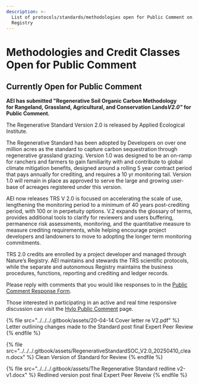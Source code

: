 ```yaml
---
description: >-
  List of protocols/standards/methodologies open for Public Comment on Regen
  Registry
---
```


# Methodologies and Credit Classes Open for Public Comment

## **Currently Open for Public Comment**

**AEI has submitted "Regenerative Soil Organic Carbon Methodology**\
**for Rangeland, Grassland, Agricultural, and Conservation Lands**_**V2.0"**_**&#x20;for Public Comment**_**.**_

The Regenerative Standard Version 2.0 is released by Applied Ecological Institute.

The Regenerative Standard has been adopted by Developers on over one million acres as the standard to capture carbon sequestration through regenerative grassland grazing. Version 1.0 was designed to be an on-ramp for ranchers and farmers to gain familiarity with and contribute to global climate mitigation benefits, designed around a rolling 5 year contract period that pays annually for crediting, and requires a 10 yr monitoring tail. Version 1.0 will remain in place as approved to serve the large and growing user-base of acreages registered under this version.&#x20;

AEI now releases TRS V 2.0 is focused on accelerating the scale of use, lengthening the monitoring period to a minimum of 40 years post-crediting period, with 100 or in perpetuity options. V.2 expands the glossary of terms, provides additional tools to clarify for reviewers and users buffering, permanence risk assessments, monitoring, and the quantitative measure to measure crediting requirements, while helping encourage project developers and landowners to move to adopting the longer term monitoring commitments.  &#x20;

TRS 2.0 credits are enrolled by a project developer and managed through Nature’s Registry. AEI maintains and stewards the TRS scientific protocols, while the separate and autonomous Registry maintains the business procedures, functions,  reporting and crediting and ledger records.

Please reply with comments that you would like responses to in the [Public Comment Response Form](https://airtable.com/appzrw40tJdLBM2RS/shrHn8lLVSSftTQP6).

Those interested in participating in an active and real time responsive discussion can visit the [Hylo Public Comment](https://www.hylo.com/groups/regen-registry-public-comment/join/G549Lq59PT) page.

{% file src="../../../.gitbook/assets/20-04-14 Cover letter re V2.pdf" %}
Letter outlining changes made to the Standard post final Expert Peer Review
{% endfile %}

{% file src="../../../.gitbook/assets/RegenerativeStandardSOC_V2.0_20250410_clean.docx" %}
Clean Version of Standard for Review
{% endfile %}

{% file src="../../../.gitbook/assets/The Regenerative Standard redline v2-v1.docx" %}
Redlined version post final Expert Peer Reveiw
{% endfile %}
